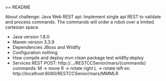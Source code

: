 == README

About challenge:
	Java Web REST api: Implement single api REST to validate and process commands. 
					   The commands will order a robot over a limited cartesian space.

* Java version
	1.8.0
* Maven version
	3.3.9
* Dependencies
	JBoss and Wildfly
* Configuration
	nothing
* How compile and deploy
	mvn clean package test wildfly:deploy
* Services
	REST POST:
		http://.../RESTCCSenior/mars/{commands}
		   commands: M -> move
			         R -> rotate right
			         L -> rotate left
		ex: http://localhost:8080/RESTCCSenior/mars/MMMLR



